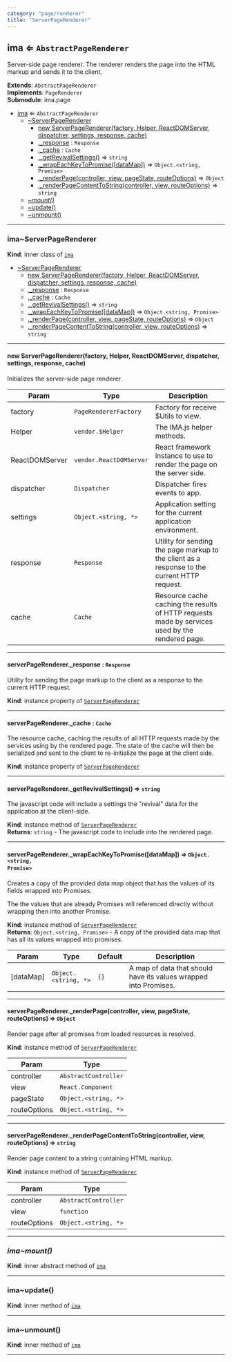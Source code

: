 ```yaml
---
category: "page/renderer"
title: "ServerPageRenderer"
---
```


## ima ⇐ <code>AbstractPageRenderer</code>&nbsp;<a name="module_ima" href="https://github.com/seznam/IMA.js-core/tree/0.16.10/page/renderer/ServerPageRenderer.js#L20" target="_blank"><span class="icon"><i class="fas fa-external-link-alt fa-xs"></i></span></a>
Server-side page renderer. The renderer renders the page into the HTML
markup and sends it to the client.

**Extends**: <code>AbstractPageRenderer</code>  
**Implements**: <code>PageRenderer</code>  
**Submodule**: ima.page  

* [ima](#module_ima) ⇐ <code>AbstractPageRenderer</code>
    * [~ServerPageRenderer](#module_ima..ServerPageRenderer)
        * [new ServerPageRenderer(factory, Helper, ReactDOMServer, dispatcher, settings, response, cache)](#new_module_ima..ServerPageRenderer_new)
        * [._response](#module_ima..ServerPageRenderer+_response) : <code>Response</code>
        * [._cache](#module_ima..ServerPageRenderer+_cache) : <code>Cache</code>
        * [._getRevivalSettings()](#module_ima..ServerPageRenderer+_getRevivalSettings) ⇒ <code>string</code>
        * [._wrapEachKeyToPromise([dataMap])](#module_ima..ServerPageRenderer+_wrapEachKeyToPromise) ⇒ <code>Object.&lt;string, Promise&gt;</code>
        * [._renderPage(controller, view, pageState, routeOptions)](#module_ima..ServerPageRenderer+_renderPage) ⇒ <code>Object</code>
        * [._renderPageContentToString(controller, view, routeOptions)](#module_ima..ServerPageRenderer+_renderPageContentToString) ⇒ <code>string</code>
    * *[~mount()](#module_ima..mount)*
    * [~update()](#module_ima..update)
    * [~unmount()](#module_ima..unmount)


* * *

### ima~ServerPageRenderer&nbsp;<a name="module_ima..ServerPageRenderer" href="https://github.com/seznam/IMA.js-core/tree/0.16.10/page/renderer/ServerPageRenderer.js#L47" target="_blank"><span class="icon"><i class="fas fa-external-link-alt fa-xs"></i></span></a>
**Kind**: inner class of [<code>ima</code>](#module_ima)  

* [~ServerPageRenderer](#module_ima..ServerPageRenderer)
    * [new ServerPageRenderer(factory, Helper, ReactDOMServer, dispatcher, settings, response, cache)](#new_module_ima..ServerPageRenderer_new)
    * [._response](#module_ima..ServerPageRenderer+_response) : <code>Response</code>
    * [._cache](#module_ima..ServerPageRenderer+_cache) : <code>Cache</code>
    * [._getRevivalSettings()](#module_ima..ServerPageRenderer+_getRevivalSettings) ⇒ <code>string</code>
    * [._wrapEachKeyToPromise([dataMap])](#module_ima..ServerPageRenderer+_wrapEachKeyToPromise) ⇒ <code>Object.&lt;string, Promise&gt;</code>
    * [._renderPage(controller, view, pageState, routeOptions)](#module_ima..ServerPageRenderer+_renderPage) ⇒ <code>Object</code>
    * [._renderPageContentToString(controller, view, routeOptions)](#module_ima..ServerPageRenderer+_renderPageContentToString) ⇒ <code>string</code>


* * *

#### new ServerPageRenderer(factory, Helper, ReactDOMServer, dispatcher, settings, response, cache)&nbsp;<a name="new_module_ima..ServerPageRenderer_new"></a>
Initializes the server-side page renderer.


| Param | Type | Description |
| --- | --- | --- |
| factory | <code>PageRendererFactory</code> | Factory for receive $Utils to view. |
| Helper | <code>vendor.$Helper</code> | The IMA.js helper methods. |
| ReactDOMServer | <code>vendor.ReactDOMServer</code> | React framework instance        to use to render the page on the server side. |
| dispatcher | <code>Dispatcher</code> | Dispatcher fires events to app. |
| settings | <code>Object.&lt;string, \*&gt;</code> | Application setting for the current        application environment. |
| response | <code>Response</code> | Utility for sending the page markup to the        client as a response to the current HTTP request. |
| cache | <code>Cache</code> | Resource cache caching the results of HTTP requests        made by services used by the rendered page. |


* * *

#### serverPageRenderer.\_response : <code>Response</code>&nbsp;<a name="module_ima..ServerPageRenderer+_response" href="https://github.com/seznam/IMA.js-core/tree/0.16.10/page/renderer/ServerPageRenderer.js#L64" target="_blank"><span class="icon"><i class="fas fa-external-link-alt fa-xs"></i></span></a>
Utility for sending the page markup to the client as a response to
the current HTTP request.

**Kind**: instance property of [<code>ServerPageRenderer</code>](#module_ima..ServerPageRenderer)  

* * *

#### serverPageRenderer.\_cache : <code>Cache</code>&nbsp;<a name="module_ima..ServerPageRenderer+_cache" href="https://github.com/seznam/IMA.js-core/tree/0.16.10/page/renderer/ServerPageRenderer.js#L74" target="_blank"><span class="icon"><i class="fas fa-external-link-alt fa-xs"></i></span></a>
The resource cache, caching the results of all HTTP requests made by
the services using by the rendered page. The state of the cache will
then be serialized and sent to the client to re-initialize the page
at the client side.

**Kind**: instance property of [<code>ServerPageRenderer</code>](#module_ima..ServerPageRenderer)  

* * *

#### serverPageRenderer.\_getRevivalSettings() ⇒ <code>string</code>&nbsp;<a name="module_ima..ServerPageRenderer+_getRevivalSettings" href="https://github.com/seznam/IMA.js-core/tree/0.16.10/page/renderer/ServerPageRenderer.js#L119" target="_blank"><span class="icon"><i class="fas fa-external-link-alt fa-xs"></i></span></a>
The javascript code will include a settings the "revival" data for the
application at the client-side.

**Kind**: instance method of [<code>ServerPageRenderer</code>](#module_ima..ServerPageRenderer)  
**Returns**: <code>string</code> - The javascript code to include into the
        rendered page.  

* * *

#### serverPageRenderer.\_wrapEachKeyToPromise([dataMap]) ⇒ <code>Object.&lt;string, Promise&gt;</code>&nbsp;<a name="module_ima..ServerPageRenderer+_wrapEachKeyToPromise" href="https://github.com/seznam/IMA.js-core/tree/0.16.10/page/renderer/ServerPageRenderer.js#L153" target="_blank"><span class="icon"><i class="fas fa-external-link-alt fa-xs"></i></span></a>
Creates a copy of the provided data map object that has the values of
its fields wrapped into Promises.

The the values that are already Promises will referenced directly
without wrapping then into another Promise.

**Kind**: instance method of [<code>ServerPageRenderer</code>](#module_ima..ServerPageRenderer)  
**Returns**: <code>Object.&lt;string, Promise&gt;</code> - A copy of the provided data map that
        has all its values wrapped into promises.  

| Param | Type | Default | Description |
| --- | --- | --- | --- |
| [dataMap] | <code>Object.&lt;string, \*&gt;</code> | <code>{}</code> | A map of data that should have        its values wrapped into Promises. |


* * *

#### serverPageRenderer.\_renderPage(controller, view, pageState, routeOptions) ⇒ <code>Object</code>&nbsp;<a name="module_ima..ServerPageRenderer+_renderPage" href="https://github.com/seznam/IMA.js-core/tree/0.16.10/page/renderer/ServerPageRenderer.js#L179" target="_blank"><span class="icon"><i class="fas fa-external-link-alt fa-xs"></i></span></a>
Render page after all promises from loaded resources is resolved.

**Kind**: instance method of [<code>ServerPageRenderer</code>](#module_ima..ServerPageRenderer)  

| Param | Type |
| --- | --- |
| controller | <code>AbstractController</code> | 
| view | <code>React.Component</code> | 
| pageState | <code>Object.&lt;string, \*&gt;</code> | 
| routeOptions | <code>Object.&lt;string, \*&gt;</code> | 


* * *

#### serverPageRenderer.\_renderPageContentToString(controller, view, routeOptions) ⇒ <code>string</code>&nbsp;<a name="module_ima..ServerPageRenderer+_renderPageContentToString" href="https://github.com/seznam/IMA.js-core/tree/0.16.10/page/renderer/ServerPageRenderer.js#L201" target="_blank"><span class="icon"><i class="fas fa-external-link-alt fa-xs"></i></span></a>
Render page content to a string containing HTML markup.

**Kind**: instance method of [<code>ServerPageRenderer</code>](#module_ima..ServerPageRenderer)  

| Param | Type |
| --- | --- |
| controller | <code>AbstractController</code> | 
| view | <code>function</code> | 
| routeOptions | <code>Object.&lt;string, \*&gt;</code> | 


* * *

### *ima~mount()*&nbsp;<a name="module_ima..mount" href="https://github.com/seznam/IMA.js-core/tree/0.16.10/page/renderer/ServerPageRenderer.js#L77" target="_blank"><span class="icon"><i class="fas fa-external-link-alt fa-xs"></i></span></a>
**Kind**: inner abstract method of [<code>ima</code>](#module_ima)  

* * *

### ima~update()&nbsp;<a name="module_ima..update" href="https://github.com/seznam/IMA.js-core/tree/0.16.10/page/renderer/ServerPageRenderer.js#L94" target="_blank"><span class="icon"><i class="fas fa-external-link-alt fa-xs"></i></span></a>
**Kind**: inner method of [<code>ima</code>](#module_ima)  

* * *

### ima~unmount()&nbsp;<a name="module_ima..unmount" href="https://github.com/seznam/IMA.js-core/tree/0.16.10/page/renderer/ServerPageRenderer.js#L104" target="_blank"><span class="icon"><i class="fas fa-external-link-alt fa-xs"></i></span></a>
**Kind**: inner method of [<code>ima</code>](#module_ima)  

* * *

